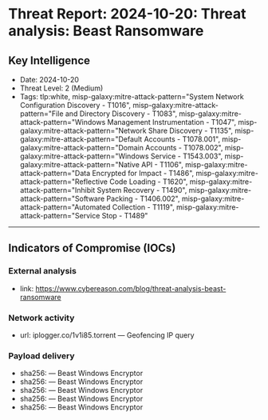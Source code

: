 # Threat Report: 2024-10-20: Threat analysis: Beast Ransomware


## Key Intelligence
* Date: 2024-10-20
* Threat Level: 2 (Medium)
* Tags: tlp:white, misp-galaxy:mitre-attack-pattern="System Network Configuration Discovery - T1016", misp-galaxy:mitre-attack-pattern="File and Directory Discovery - T1083", misp-galaxy:mitre-attack-pattern="Windows Management Instrumentation - T1047", misp-galaxy:mitre-attack-pattern="Network Share Discovery - T1135", misp-galaxy:mitre-attack-pattern="Default Accounts - T1078.001", misp-galaxy:mitre-attack-pattern="Domain Accounts - T1078.002", misp-galaxy:mitre-attack-pattern="Windows Service - T1543.003", misp-galaxy:mitre-attack-pattern="Native API - T1106", misp-galaxy:mitre-attack-pattern="Data Encrypted for Impact - T1486", misp-galaxy:mitre-attack-pattern="Reflective Code Loading - T1620", misp-galaxy:mitre-attack-pattern="Inhibit System Recovery - T1490", misp-galaxy:mitre-attack-pattern="Software Packing - T1406.002", misp-galaxy:mitre-attack-pattern="Automated Collection - T1119", misp-galaxy:mitre-attack-pattern="Service Stop - T1489"

---

## Indicators of Compromise (IOCs)
### External analysis
* link: https://www.cybereason.com/blog/threat-analysis-beast-ransomware

### Network activity
* url: iplogger.co/1v1i85.torrent — Geofencing IP query

### Payload delivery
* sha256: <sha256> — Beast Windows Encryptor
* sha256: <sha256> — Beast Windows Encryptor
* sha256: <sha256> — Beast Windows Encryptor
* sha256: <sha256> — Beast Windows Encryptor
* sha256: <sha256> — Beast Windows Encryptor
